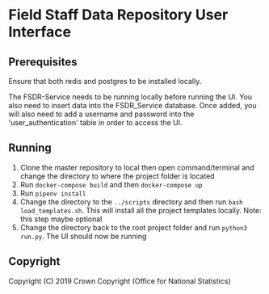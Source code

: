 # Field Staff Data Repository User Interface

## Prerequisites

Ensure that both redis and postgres to be installed locally. 

The FSDR-Service needs to be running locally before running the UI. You also need to insert data into the FSDR\_Service database. Once added, you will also need to add a username and password into the 'user_authentication' table in order to access the UI.

## Running

1. Clone the master repository to local then open command/terminal and change the directory to where the project
   folder is located
2. Run `docker-compose build` and then `docker-compose up`
3. Run `pipenv install`
4. Change the directory to the `../scripts` directory and then run `bash load_templates.sh`. This will install
   all the project templates locally. Note: this step maybe optional
5. Change the directory back to the root project folder and run `python3 run.py`. The UI should now be running

## Copyright
Copyright (C) 2019 Crown Copyright (Office for National Statistics)
